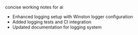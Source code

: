 concise working notes for ai

- Enhanced logging setup with Winston logger configuration
- Added logging tests and CI integration
- Updated documentation for logging system
